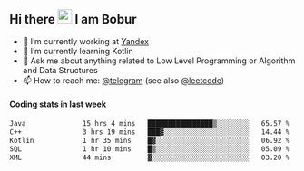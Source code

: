 ## Hi there <img src="https://media.giphy.com/media/hvRJCLFzcasrR4ia7z/giphy.gif" width="25px" height="25px"> I am Bobur

- 💼 I’m currently working at [Yandex](https://yandex.ru/)
- 🌱 I’m currently learning Kotlin
- 💬 Ask me about anything related to Low Level Programming or Algorithm and Data Structures
- 📫 How to reach me: [@telegram](https://t.me/octoant) (see also [@leetcode](https://leetcode.com/octoant/))    

#### Coding stats in last week

<!--START_SECTION:waka-->

```txt
Java              15 hrs 4 mins   ████████████████▒░░░░░░░░   65.57 %
C++               3 hrs 19 mins   ███▓░░░░░░░░░░░░░░░░░░░░░   14.44 %
Kotlin            1 hr 35 mins    █▓░░░░░░░░░░░░░░░░░░░░░░░   06.92 %
SQL               1 hr 10 mins    █▒░░░░░░░░░░░░░░░░░░░░░░░   05.09 %
XML               44 mins         ▓░░░░░░░░░░░░░░░░░░░░░░░░   03.20 %
```

<!--END_SECTION:waka-->
